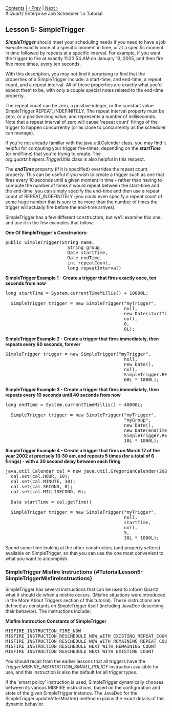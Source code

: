 <div class="secNavPanel"><a href="./">Contents</a> | <a href="/documentation/quartz-1.8.6/tutorials/TutorialLesson04">&lsaquo;&nbsp;Prev</a> | <a href="/documentation/quartz-1.8.6/tutorials/TutorialLesson06">Next&nbsp;&rsaquo;</a></div>
# Quartz Enterprise Job Scheduler 1.x Tutorial

## Lesson 5: SimpleTrigger


***SimpleTrigger*** should meet your scheduling needs if you need to have a job execute exactly once at
a specific moment in time, or at a specific moment in time followed by repeats at a specific interval. For example,
if you want the trigger to fire at exactly 11:23:54 AM on January 13, 2005, and then fire five more times,
every ten seconds.

With this description, you may not find it surprising to find that the properties of a SimpleTrigger include: a
start-time, and end-time, a repeat count, and a repeat interval. All of these properties are exactly what you'd expect
them to be, with only a couple special notes related to the end-time property.

The repeat count can be zero, a positive integer, or the constant value SimpleTrigger.REPEAT_INDEFINITELY. The
repeat interval property must be zero, or a positive long value, and represents a number of milliseconds. Note that a
repeat interval of zero will cause 'repeat count' firings of the trigger to happen concurrently (or as close to
concurrently as the scheduler can manage).

If you're not already familiar with the java.util.Calendar class, you may find it helpful for computing your
trigger fire-times, depending on the ***startTime*** (or endTime) that you're trying to create. The *org.quartz.helpers.TriggerUtils*
class is also helpful in this respect.

The ***endTime*** property (if it is specified) overrides the repeat count property. This can be useful
if you wish to create a trigger such as one that fires every 10 seconds until a given moment in time - rather than
having to compute the number of times it would repeat between the start-time and the end-time, you can simply specify
the end-time and then use a repeat count of REPEAT_INDEFINITELY (you could even specify a repeat count of some huge
number that is sure to be more than the number of times the trigger will actually fire before the end-time arrives).

SimpleTrigger has a few different constructors, but we'll examine this one, and use it in the few examples that
follow:

**One Of SimpleTrigger's Constructors:**

<pre>
public SimpleTrigger(String name,
                       String group,
                       Date startTime,
                       Date endTime,
                       int repeatCount,
                       long repeatInterval)
</pre>


**SimpleTrigger Example 1 - Create a trigger that fires exactly once, ten seconds from now**

<pre>
long startTime = System.currentTimeMillis() + 10000L;

  SimpleTrigger trigger = new SimpleTrigger("myTrigger",
                                            null,
                                            new Date(startTime),
                                            null,
                                            0,
                                            0L);
</pre>


**SimpleTrigger Example 2 - Create a trigger that fires immediately, then repeats every 60
seconds, forever**


<pre>
SimpleTrigger trigger = new SimpleTrigger("myTrigger",
                                            null,
                                            new Date(),
                                            null,
                                            SimpleTrigger.REPEAT_INDEFINITELY,
                                            60L * 1000L);
</pre>


**SimpleTrigger Example 3 - Create a trigger that fires immediately, then repeats every 10
seconds until 40 seconds from now**

<pre>
long endTime = System.currentTimeMillis() + 40000L;

  SimpleTrigger trigger = new SimpleTrigger("myTrigger",
                                            "myGroup",
                                            new Date(),
                                            new Date(endTime),
                                            SimpleTrigger.REPEAT_INDEFINITELY,
                                            10L * 1000L);
</pre>


**SimpleTrigger Example 4 - Create a trigger that fires on March 17 of the year 2002 at
precisely 10:30 am, and repeats 5 times (for a total of 6 firings) - with a 30 second delay between each firing**


<pre>
java.util.Calendar cal = new java.util.GregorianCalendar(2002, cal.MARCH, 17);
  cal.set(cal.HOUR, 10);
  cal.set(cal.MINUTE, 30);
  cal.set(cal.SECOND, 0);
  cal.set(cal.MILLISECOND, 0);

  Data startTime = cal.getTime()

  SimpleTrigger trigger = new SimpleTrigger("myTrigger",
                                            null,
                                            startTime,
                                            null,
                                            5,
                                            30L * 1000L);
</pre>



Spend some time looking at the other constructors (and property setters) available on SimpleTrigger, so that you
can use the one most convenient to what you want to accomplish.

### SimpleTrigger Misfire Instructions {#TutorialLesson5-SimpleTriggerMisfireInstructions}

SimpleTrigger has several instructions that can be used to inform Quartz what it should do when a misfire occurs.
(Misfire situations were introduced in the More About Triggers section of this tutorial). These instructions are defined
as constants on SimpleTrigger itself (including JavaDoc describing their behavior). The instructions include:

**Misfire Instruction Constants of SimpleTrigger**

<pre>
MISFIRE_INSTRUCTION_FIRE_NOW
MISFIRE_INSTRUCTION_RESCHEDULE_NOW_WITH_EXISTING_REPEAT_COUNT
MISFIRE_INSTRUCTION_RESCHEDULE_NOW_WITH_REMAINING_REPEAT_COUNT
MISFIRE_INSTRUCTION_RESCHEDULE_NEXT_WITH_REMAINING_COUNT
MISFIRE_INSTRUCTION_RESCHEDULE_NEXT_WITH_EXISTING_COUNT
</pre>


You should recall from the earlier lessons that all triggers have the *Trigger.MISFIRE_INSTRUCTION_SMART_POLICY*
instruction available for use, and this instruction is also the default for all trigger types.

If the 'smart policy' instruction is used, SimpleTrigger dynamically chooses between its various MISFIRE
instructions, based on the configuration and state of the given SimpleTrigger instance. The JavaDoc for the
SimpleTrigger.updateAfterMisfire() method explains the exact details of this dynamic behavior.





